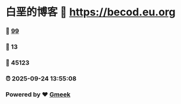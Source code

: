 # 白垩的博客 :link: https://becod.eu.org 
### :page_facing_up: [99](https://becod.eu.org/tag.html) 
### :speech_balloon: 13 
### :hibiscus: 45123 
### :alarm_clock: 2025-09-24 13:55:08 
### Powered by :heart: [Gmeek](https://github.com/Meekdai/Gmeek)
